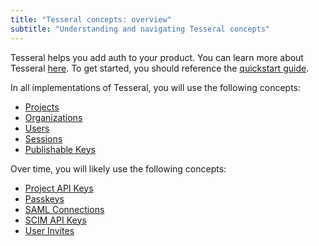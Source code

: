 ```yaml
---
title: "Tesseral concepts: overview"
subtitle: "Understanding and navigating Tesseral concepts"
---
```


Tesseral helps you add auth to your product. You can learn more about Tesseral [here](/docs/what-is-tesseral). To get started, you should reference the [quickstart guide](/docs/quickstart). 

In all implementations of Tesseral, you will use the following concepts:
* [Projects](/docs/concepts/projects)
* [Organizations](/docs/concepts/organizations)
* [Users](/docs/concepts/users)
* [Sessions](/docs/concepts/sessions)
* [Publishable Keys](/docs/concepts/publishable-keys)

Over time, you will likely use the following concepts:
* [Project API Keys](/docs/concepts/project-api-keys)
* [Passkeys](/docs/concepts/passkeys)
* [SAML Connections](/docs/concepts/saml-connections)
* [SCIM API Keys](/docs/concepts/scim-api-keys)
* [User Invites](/docs/concepts/user-invites)